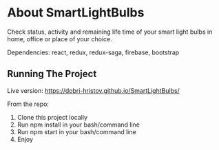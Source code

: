 # About  SmartLightBulbs

Check status, activity and remaining life time of your smart light bulbs in home, office or place of your choice.

Dependencies: react, redux, redux-saga, firebase, bootstrap

## Running The Project

Live version: 
https://dobri-hristov.github.io/SmartLightBulbs/

From the repo:
1. Clone this project locally
2. Run npm install in your bash/command line
3. Run npm start in your bash/command line
4. Enjoy
